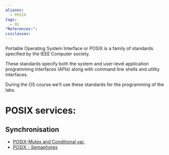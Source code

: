 ```yaml
---
aliases:
  - POSIX
tags:
  - OS
"References:": 
cssclasses:
---
```

Portable Operating System Interface or POSIX is a family of standards specified by the IEEE Computer society. 

These standards specify both the system and user-level application programming interfaces (APIs) along with command line shells and utility interfaces.

During the OS course we’ll use these standards for the programming of the labs. 

# POSIX services:
## Synchronisation
+ [POSIX-Mutex and Conditional var.](20240504%20-%20162928%20-POSIX%20-%20Mutex%20and%20Conditional%20var..md)
+ [POSIX - Semaphores](20240504%20-%20164653%20-%20POSIX%20-%20Semaphores.md)
